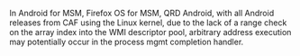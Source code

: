 In Android for MSM, Firefox OS for MSM, QRD Android, with all Android releases from CAF using the Linux kernel, due to the lack of a range check on the array index into the WMI descriptor pool, arbitrary address execution may potentially occur in the process mgmt completion handler.